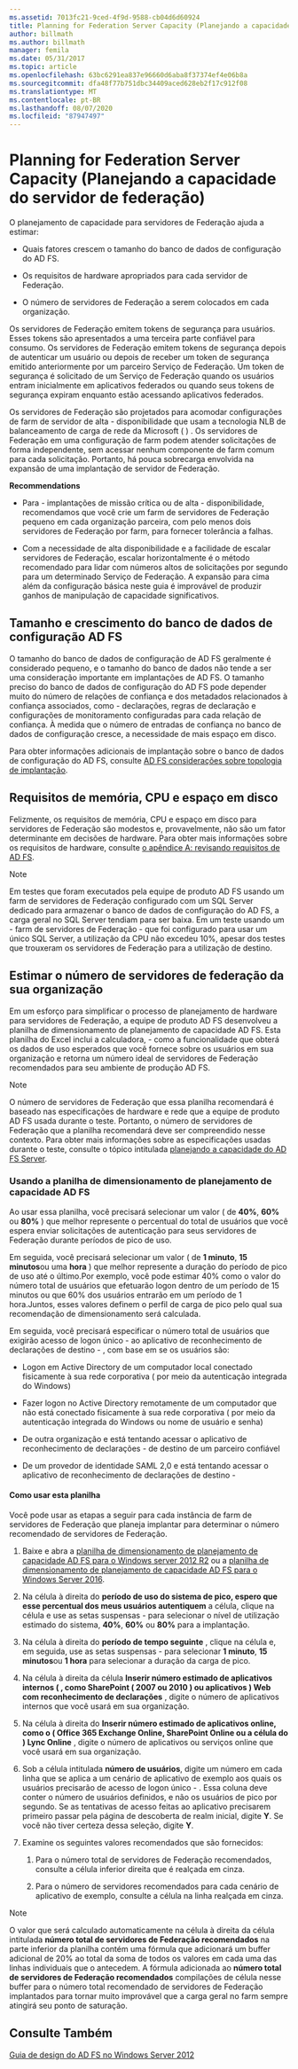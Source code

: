 ```yaml
---
ms.assetid: 7013fc21-9ced-4f9d-9588-cb04d6d60924
title: Planning for Federation Server Capacity (Planejando a capacidade do servidor de federação)
author: billmath
ms.author: billmath
manager: femila
ms.date: 05/31/2017
ms.topic: article
ms.openlocfilehash: 63bc6291ea837e96660d6aba8f37374ef4e06b8a
ms.sourcegitcommit: dfa48f77b751dbc34409aced628eb2f17c912f08
ms.translationtype: MT
ms.contentlocale: pt-BR
ms.lasthandoff: 08/07/2020
ms.locfileid: "87947497"
---
```

# <a name="planning-for-federation-server-capacity"></a>Planning for Federation Server Capacity (Planejando a capacidade do servidor de federação)

O planejamento de capacidade para servidores de Federação ajuda a estimar:

-   Quais fatores crescem o tamanho do banco de dados de configuração do AD FS.

-   Os requisitos de hardware apropriados para cada servidor de Federação.

-   O número de servidores de Federação a serem colocados em cada organização.

Os servidores de Federação emitem tokens de segurança para usuários. Esses tokens são apresentados a uma terceira parte confiável para consumo. Os servidores de Federação emitem tokens de segurança depois de autenticar um usuário ou depois de receber um token de segurança emitido anteriormente por um parceiro Serviço de Federação. Um token de segurança é solicitado de um Serviço de Federação quando os usuários entram inicialmente em aplicativos federados ou quando seus tokens de segurança expiram enquanto estão acessando aplicativos federados.

Os servidores de Federação são projetados para acomodar configurações de farm de servidor de alta \- disponibilidade que usam a tecnologia NLB de balanceamento de carga de rede da Microsoft \( \) . Os servidores de Federação em uma configuração de farm podem atender solicitações de forma independente, sem acessar nenhum componente de farm comum para cada solicitação. Portanto, há pouca sobrecarga envolvida na expansão de uma implantação de servidor de Federação.

**Recommendations**

-   Para \- implantações de missão crítica ou de alta \- disponibilidade, recomendamos que você crie um farm de servidores de Federação pequeno em cada organização parceira, com pelo menos dois servidores de Federação por farm, para fornecer tolerância a falhas.

-   Com a necessidade de alta disponibilidade e a facilidade de escalar servidores de Federação, escalar horizontalmente é o método recomendado para lidar com números altos de solicitações por segundo para um determinado Serviço de Federação. A expansão para cima além da configuração básica neste guia é improvável de produzir ganhos de manipulação de capacidade significativos.

## <a name="ad-fs-configuration-database-size-and-growth"></a>Tamanho e crescimento do banco de dados de configuração AD FS
O tamanho do banco de dados de configuração de AD FS geralmente é considerado pequeno, e o tamanho do banco de dados não tende a ser uma consideração importante em implantações de AD FS.  O tamanho preciso do banco de dados de configuração do AD FS pode depender muito do número de relações de confiança e dos metadados relacionados à confiança associados, como \- declarações, regras de declaração e configurações de monitoramento configuradas para cada relação de confiança. À medida que o número de entradas de confiança no banco de dados de configuração cresce, a necessidade de mais espaço em disco.

Para obter informações adicionais de implantação sobre o banco de dados de configuração do AD FS, consulte [AD FS considerações sobre topologia de implantação](AD-FS-Deployment-Topology-Considerations.md).

## <a name="memory-cpu-and-disk-space-requirements"></a>Requisitos de memória, CPU e espaço em disco
Felizmente, os requisitos de memória, CPU e espaço em disco para servidores de Federação são modestos e, provavelmente, não são um fator determinante em decisões de hardware. Para obter mais informações sobre os requisitos de hardware, consulte [o apêndice A: revisando requisitos de AD FS](Appendix-A--Reviewing-AD-FS-Requirements.md).

> [!NOTE]
> Em testes que foram executados pela equipe de produto AD FS usando um farm de servidores de Federação configurado com um SQL Server dedicado para armazenar o banco de dados de configuração do AD FS, a carga geral no SQL Server tendiam para ser baixa. Em um teste usando um \- farm de servidores de Federação \- que foi configurado para usar um único SQL Server, a utilização da CPU não excedeu 10%, apesar dos testes que trouxeram os servidores de Federação para a utilização de destino.

## <a name="estimate-the-number-of-federation-servers-for-your-organization"></a><a name="bk_estimatefs"></a>Estimar o número de servidores de federação da sua organização
Em um esforço para simplificar o processo de planejamento de hardware para servidores de Federação, a equipe de produto AD FS desenvolveu a planilha de dimensionamento de planejamento de capacidade AD FS. Esta planilha do Excel inclui a calculadora, \- como a funcionalidade que obterá os dados de uso esperados que você fornece sobre os usuários em sua organização e retorna um número ideal de servidores de Federação recomendados para seu ambiente de produção AD FS.

> [!NOTE]
> O número de servidores de Federação que essa planilha recomendará é baseado nas especificações de hardware e rede que a equipe de produto AD FS usada durante o teste. Portanto, o número de servidores de Federação que a planilha recomendará deve ser compreendido nesse contexto.  Para obter mais informações sobre as especificações usadas durante o teste, consulte o tópico intitulada [planejando a capacidade do AD FS Server](Planning-for-AD-FS-Server-Capacity.md).

### <a name="using-the-ad-fs-capacity-planning-sizing-spreadsheet"></a>Usando a planilha de dimensionamento de planejamento de capacidade AD FS
Ao usar essa planilha, você precisará selecionar um valor \( de **40%**, **60%** ou **80%** \) que melhor represente o percentual do total de usuários que você espera enviar solicitações de autenticação para seus servidores de Federação durante períodos de pico de uso.

Em seguida, você precisará selecionar um valor \( de **1 minuto**, **15 minutos**ou uma **hora** \) que melhor represente a duração do período de pico de uso até o último.Por exemplo, você pode estimar 40% como o valor do número total de usuários que efetuarão logon dentro de um período de 15 minutos ou que 60% dos usuários entrarão em um período de 1 hora.Juntos, esses valores definem o perfil de carga de pico pelo qual sua recomendação de dimensionamento será calculada.

Em seguida, você precisará especificar o número total de usuários que exigirão acesso de logon único \- ao aplicativo de reconhecimento de declarações de destino \- , com base em se os usuários são:

-   Logon em Active Directory de um computador local conectado fisicamente à sua rede corporativa \( por meio da autenticação integrada do Windows\)

-   Fazer logon no Active Directory remotamente de um computador que não está conectado fisicamente à sua rede corporativa \( por meio da autenticação integrada do Windows ou nome de usuário e senha\)

-   De outra organização e está tentando acessar o aplicativo de reconhecimento de declarações \- de destino de um parceiro confiável

-   De um provedor de identidade SAML 2,0 e está tentando acessar o aplicativo de reconhecimento de declarações de destino \-

#### <a name="how-to-use-this-spreadsheet"></a>Como usar esta planilha
Você pode usar as etapas a seguir para cada instância de farm de servidores de Federação que planeja implantar para determinar o número recomendado de servidores de Federação.

1.  Baixe e abra a [planilha de dimensionamento de planejamento de capacidade AD FS para o Windows server 2012 R2](https://adfsdocs.blob.core.windows.net/adfs/ADFSCapacityPlanning.xlsx) ou a [planilha de dimensionamento de planejamento de capacidade AD FS para o Windows Server 2016](https://adfsdocs.blob.core.windows.net/adfs/ADFSCapacity2016.xlsx).

2.  Na célula à direita do **período de uso do sistema de pico, espero que esse percentual dos meus usuários autentiquem** a célula, clique na célula e use as setas suspensas \- para selecionar o nível de utilização estimado do sistema, **40%**, **60%** ou **80%** para a implantação.

3.  Na célula à direita do **período de tempo seguinte** , clique na célula e, em seguida, use as setas suspensas \- para selecionar **1 minuto**, **15 minutos**ou **1 hora** para selecionar a duração da carga de pico.

4.  Na célula à direita da célula **Inserir número estimado de aplicativos internos \( , como SharePoint \( 2007 ou 2010 \) ou aplicativos \) Web com reconhecimento de declarações** , digite o número de aplicativos internos que você usará em sua organização.

5.  Na célula à direita do **Inserir número estimado de aplicativos online, como o \( Office 365 Exchange Online, SharePoint Online ou a célula do \) Lync Online** , digite o número de aplicativos ou serviços online que você usará em sua organização.

6.  Sob a célula intitulada **número de usuários**, digite um número em cada linha que se aplica a um cenário de aplicativo de exemplo aos quais os usuários precisarão de acesso de logon único \- . Essa coluna deve conter o número de usuários definidos, e não os usuários de pico por segundo. Se as tentativas de acesso feitas ao aplicativo precisarem primeiro passar pela página de descoberta de realm inicial, digite **Y**. Se você não tiver certeza dessa seleção, digite **Y**.

7.  Examine os seguintes valores recomendados que são fornecidos:

    1.  Para o número total de servidores de Federação recomendados, consulte a célula inferior direita que é realçada em cinza.

    2.  Para o número de servidores recomendados para cada cenário de aplicativo de exemplo, consulte a célula na linha realçada em cinza.

> [!NOTE]
> O valor que será calculado automaticamente na célula à direita da célula intitulada **número total de servidores de Federação recomendados** na parte inferior da planilha contém uma fórmula que adicionará um buffer adicional de 20% ao total da soma de todos os valores em cada uma das linhas individuais que o antecedem. A fórmula adicionada ao **número total de servidores de Federação recomendados** compilações de célula nesse buffer para o número total recomendado de servidores de Federação implantados para tornar muito improvável que a carga geral no farm sempre atingirá seu ponto de saturação.

## <a name="see-also"></a>Consulte Também
[Guia de design do AD FS no Windows Server 2012](AD-FS-Design-Guide-in-Windows-Server-2012.md)
